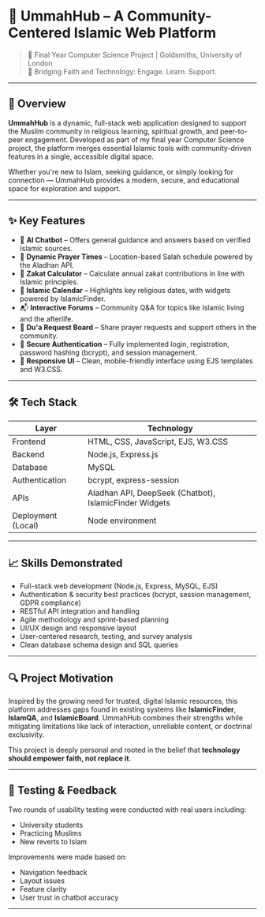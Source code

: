 # 🕌 UmmahHub – A Community-Centered Islamic Web Platform

> 🧠 Final Year Computer Science Project | Goldsmiths, University of London  
> 💬 Bridging Faith and Technology: Engage. Learn. Support.

---

## 📌 Overview

**UmmahHub** is a dynamic, full-stack web application designed to support the Muslim community in religious learning, spiritual growth, and peer-to-peer engagement. Developed as part of my final year Computer Science project, the platform merges essential Islamic tools with community-driven features in a single, accessible digital space.

Whether you're new to Islam, seeking guidance, or simply looking for connection — UmmahHub provides a modern, secure, and educational space for exploration and support.

---

## ✨ Key Features

- 🧠 **AI Chatbot** – Offers general guidance and answers based on verified Islamic sources.
- 📍 **Dynamic Prayer Times** – Location-based Salah schedule powered by the Aladhan API.
- 🧾 **Zakat Calculator** – Calculate annual zakat contributions in line with Islamic principles.
- 📆 **Islamic Calendar** – Highlights key religious dates, with widgets powered by IslamicFinder.
- 📬 **Interactive Forums** – Community Q&A for topics like Islamic living and the afterlife.
- 🤲 **Du'a Request Board** – Share prayer requests and support others in the community.
- 🔐 **Secure Authentication** – Fully implemented login, registration, password hashing (bcrypt), and session management.
- 📱 **Responsive UI** – Clean, mobile-friendly interface using EJS templates and W3.CSS.

---

## 🛠️ Tech Stack

| Layer        | Technology             |
|--------------|------------------------|
| Frontend     | HTML, CSS, JavaScript, EJS, W3.CSS |
| Backend      | Node.js, Express.js    |
| Database     | MySQL                  |
| Authentication | bcrypt, express-session |
| APIs         | Aladhan API, DeepSeek (Chatbot), IslamicFinder Widgets |
| Deployment (Local) | Node environment |

---

## 📈 Skills Demonstrated

- Full-stack web development (Node.js, Express, MySQL, EJS)
- Authentication & security best practices (bcrypt, session management, GDPR compliance)
- RESTful API integration and handling
- Agile methodology and sprint-based planning
- UI/UX design and responsive layout
- User-centered research, testing, and survey analysis
- Clean database schema design and SQL queries

---

## 🔍 Project Motivation

Inspired by the growing need for trusted, digital Islamic resources, this platform addresses gaps found in existing systems like **IslamicFinder**, **IslamQA**, and **IslamicBoard**. UmmahHub combines their strengths while mitigating limitations like lack of interaction, unreliable content, or doctrinal exclusivity.

This project is deeply personal and rooted in the belief that **technology should empower faith, not replace it**.

---

## 🧪 Testing & Feedback

Two rounds of usability testing were conducted with real users including:
- University students
- Practicing Muslims
- New reverts to Islam

Improvements were made based on:
- Navigation feedback
- Layout issues
- Feature clarity
- User trust in chatbot accuracy

---

